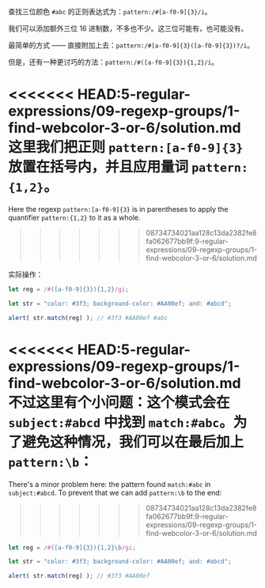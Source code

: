 查找三位颜色 `#abc` 的正则表达式为：`pattern:/#[a-f0-9]{3}/i`。

我们可以添加额外三位 16 进制数，不多也不少。这三位可能有，也可能没有。

最简单的方式 —— 直接附加上去：`pattern:/#[a-f0-9]{3}([a-f0-9]{3})?/i`。

但是，还有一种更讨巧的方法：`pattern:/#([a-f0-9]{3}){1,2}/i`。

<<<<<<< HEAD:5-regular-expressions/09-regexp-groups/1-find-webcolor-3-or-6/solution.md
这里我们把正则 `pattern:[a-f0-9]{3}` 放置在括号内，并且应用量词 `pattern:{1,2}`。
=======
Here the regexp `pattern:[a-f0-9]{3}` is in parentheses to apply the quantifier `pattern:{1,2}` to it as a whole.
>>>>>>> 08734734021aa128c13da2382fe8fa062677bb9f:9-regular-expressions/09-regexp-groups/1-find-webcolor-3-or-6/solution.md

实际操作：

```js run
let reg = /#([a-f0-9]{3}){1,2}/gi;

let str = "color: #3f3; background-color: #AA00ef; and: #abcd";

alert( str.match(reg) ); // #3f3 #AA00ef #abc
```

<<<<<<< HEAD:5-regular-expressions/09-regexp-groups/1-find-webcolor-3-or-6/solution.md
不过这里有个小问题：这个模式会在 `subject:#abcd` 中找到 `match:#abc`。为了避免这种情况，我们可以在最后加上 `pattern:\b`：
=======
There's a minor problem here: the pattern found `match:#abc` in `subject:#abcd`. To prevent that we can add `pattern:\b` to the end:
>>>>>>> 08734734021aa128c13da2382fe8fa062677bb9f:9-regular-expressions/09-regexp-groups/1-find-webcolor-3-or-6/solution.md

```js run
let reg = /#([a-f0-9]{3}){1,2}\b/gi;

let str = "color: #3f3; background-color: #AA00ef; and: #abcd";

alert( str.match(reg) ); // #3f3 #AA00ef
```

